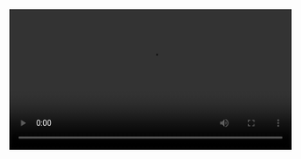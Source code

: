 <div class="myvideo">
   <video  style="display:block; width:100%; height:auto;" autoplay controls loop="loop">
       <source src="https://github.com/Neil-Tong/Neil-Tong.github.io/blob/main/neil.mp4?raw=true" type="video/mp4" />
   </video>
</div>
